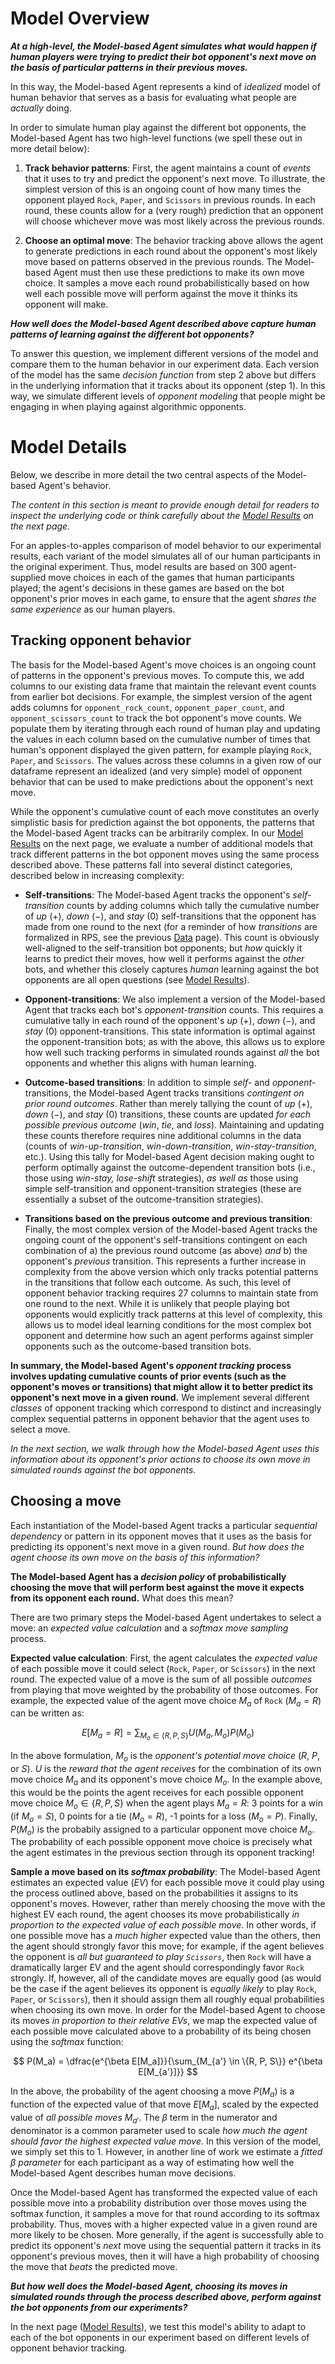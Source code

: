 # Model Overview

***At a high-level, the Model-based Agent simulates what would happen if human players were trying to predict their bot opponent's next move on the basis of particular patterns in their previous moves.***

In this way, the Model-based Agent represents a kind of *idealized* model of human behavior that serves as a basis for evaluating what people are *actually* doing.

In order to simulate human play against the different bot opponents, the Model-based Agent has two high-level functions (we spell these out in more detail below):

1. **Track behavior patterns**: First, the agent maintains a count of *events* that it uses to try and predict the opponent's next move. To illustrate, the simplest version of this is an ongoing count of how many times the opponent played `Rock`, `Paper`, and `Scissors` in previous rounds. In each round, these counts allow for a (very rough) prediction that an opponent will choose whichever move was most likely across the previous rounds.

2. **Choose an optimal move**: The behavior tracking above allows the agent to generate predictions in each round about the opponent's most likely move based on patterns observed in the previous rounds. The Model-based Agent must then use these predictions to make its own move choice. It samples a move each round probabilistically based on how well each possible move will perform against the move it thinks its opponent will make.

***How well does the Model-based Agent described above capture human patterns of learning against the different bot opponents?***

To answer this question, we implement different versions of the model and compare them to the human behavior in our experiment data. Each version of the model has the same *decision function* from step 2 above but differs in the underlying information that it tracks about its opponent (step 1). In this way, we simulate different levels of *opponent modeling* that people might be engaging in when playing against algorithmic opponents.


# Model Details

Below, we describe in more detail the two central aspects of the Model-based Agent's behavior.

*The content in this section is meant to provide enough detail for readers to inspect the underlying code or think carefully about the [Model Results](ModelModel_results.md) on the next page.*

For an apples-to-apples comparison of model behavior to our experimental results, each variant of the model simulates all of our human participants in the original experiment. Thus, model results are based on 300 agent-supplied move choices in each of the games that human participants played; the agent's decisions in these games are based on the bot opponent's prior moves in each game, to ensure that the agent *shares the same experience* as our human players.

## Tracking opponent behavior

The basis for the Model-based Agent's move choices is an ongoing count of patterns in the opponent's previous moves. To compute this, we add columns to our existing data frame that maintain the relevant event counts from earlier bot decisions. For example, the simplest version of the agent adds columns for `opponent_rock_count`, `opponent_paper_count`, and `opponent_scissors_count` to track the bot opponent's move counts. We populate them by iterating through each round of human play and updating the values in each column based on the cumulative number of times that human's opponent displayed the given pattern, for example playing `Rock`, `Paper`, and `Scissors`. The values across these columns in a given row of our dataframe represent an idealized (and very simple) model of opponent behavior that can be used to make predictions about the opponent's next move.

While the opponent's cumulative count of each move constitutes an overly simplistic basis for prediction against the bot opponents, the patterns that the Model-based Agent tracks can be arbitrarily complex. In our [Model Results](ModelModel_results.md) on the next page, we evaluate a number of additional models that track different patterns in the bot opponent moves using the same process described above. These patterns fall into several distinct categories, described below in increasing complexity:

- **Self-transitions**: The Model-based Agent tracks the opponent's *self-transition* counts by adding columns which tally the cumulative number of *up* ($+$), *down* ($-$), and *stay* ($0$) self-transitions that the opponent has made from one round to the next (for a reminder of how *transitions* are formalized in RPS, see the previous [Data](Data.ipynb) page). This count is obviously well-aligned to the self-transition bot opponents; but *how* quickly it learns to predict their moves, how well it performs against the *other* bots, and whether this closely captures *human* learning against the bot opponents are all open questions (see [Model Results](ModelModel_results.md)).

- **Opponent-transitions**: We also implement a version of the Model-based Agent that tracks each bot's *opponent-transition* counts. This requires a cumulative tally in each round of the opponent's *up* ($+$), *down* ($-$), and *stay* ($0$) opponent-transitions. This state information is optimal against the opponent-transition bots; as with the above, this allows us to explore how well such tracking performs in simulated rounds against *all* the bot opponents and whether this aligns with human learning.

- **Outcome-based transitions**: In addition to simple *self-* and *opponent-* transitions, the Model-based Agent tracks transitions *contingent on prior round outcomes*. Rather than merely tallying the count of *up* ($+$), *down* ($-$), and *stay* ($0$) transitions, these counts are updated *for each possible previous outcome* (*win*, *tie*, and *loss*). Maintaining and updating these counts therefore requires nine additional columns in the data (counts of *win-up-transition*, *win-down-transition*, *win-stay-transition*, etc.). Using this tally for Model-based Agent decision making ought to perform optimally against the outcome-dependent transition bots (i.e., those using *win-stay, lose-shift* strategies), *as well as* those using simple self-transition and opponent-transition strategies (these are essentially a subset of the outcome-transition strategies).

- **Transitions based on the previous outcome and previous transition**: Finally, the most complex version of the Model-based Agent tracks the ongoing count of the opponent's self-transitions contingent on each combination of a) the previous round outcome (as above) *and* b) the opponent's *previous* transition. This represents a further increase in complexity from the above version which only tracks potential patterns in the transitions that follow each outcome. As such, this level of opponent behavior tracking requires 27 columns to maintain state from one round to the next. While it is unlikely that people playing bot opponents would explicitly track patterns at this level of complexity, this allows us to model ideal learning conditions for the most complex bot opponent and determine how such an agent performs against simpler opponents such as the outcome-based transition bots.


**In summary, the Model-based Agent's *opponent tracking* process involves updating cumulative counts of prior events (such as the opponent's moves or transitions) that might allow it to better predict its opponent's next move in a given round.** We implement several different *classes* of opponent tracking which correspond to distinct and increasingly complex sequential patterns in opponent behavior that the agent uses to select a move.

*In the next section, we walk through how the Model-based Agent uses this information about its opponent's prior actions to choose its own move in simulated rounds against the bot opponents.*


## Choosing a move

Each instantiation of the Model-based Agent tracks a particular *sequential dependency* or pattern in its opponent moves that it uses as the basis for predicting its opponent's next move in a given round. *But how does the agent choose its own move on the basis of this information?*

**The Model-based Agent has a *decision policy* of probabilistically choosing the move that will perform best against the move it expects from its opponent each round.** What does this mean?

There are two primary steps the Model-based Agent undertakes to select a move: an *expected value calculation* and a *softmax move sampling* process.

**Expected value calculation**: First, the agent calculates the *expected value* of each possible move it could select (`Rock`, `Paper`, or `Scissors`) in the next round. The expected value of a move is the sum of all possible *outcomes* from playing that move weighted by the probability of those outcomes. For example, the expected value of the agent move choice $M_a$ of `Rock` ($M_a = R$) can be written as:

$$
  E[M_a = R] = \sum_{M_o \in \{R, P, S\}} U(M_a, M_o)P(M_o)
$$

In the above formulation, $M_o$ is the *opponent's potential move choice* ($R$, $P$, or $S$). $U$ is the *reward that the agent receives* for the combination of its own move choice $M_a$ and its opponent's move choice $M_o$. In the example above, this would be the points the agent receives for each possible opponent move choice $M_o \in \{R, P, S\}$ when the agent plays $M_a = R$: 3 points for a win (if $M_o=S$), 0 points for a tie ($M_o=R$), -1 points for a loss ($M_o=P$). Finally, $P(M_o)$ is the probabily assigned to a particular opponent move choice $M_o$. The probability of each possible opponent move choice is precisely what the agent estimates in the previous section through its opponent tracking!

**Sample a move based on its *softmax probability***: The Model-based Agent estimates an expected value (*EV*) for each possible move it could play using the process outlined above, based on the probabilities it assigns to its opponent's moves. However, rather than merely choosing the move with the highest EV each round, the agent chooses its move probabilistically *in proportion to the expected value of each possible move*. In other words, if one possible move has a *much higher* expected value than the others, then the agent should strongly favor this move; for example, if the agent believes the opponent is *all but guaranteed to play `Scissors`*, then `Rock` will have a dramatically larger EV and the agent should correspondingly favor `Rock` strongly. If, however, all of the candidate moves are equally good (as would be the case if the agent believes its opponent is *equally likely* to play `Rock`, `Paper`, or `Scissors`), then it should assign them all roughly equal probabilities when choosing its own move. In order for the Model-based Agent to choose its moves *in proportion to their relative EVs*, we map the expected value of each possible move calculated above to a probability of its being chosen using the *softmax* function:

$$
  P(M_a) = \dfrac{e^{\beta E[M_a]}}{\sum_{M_{a'} \in \{R, P, S\}} e^{\beta E[M_{a'}]}}
$$

In the above, the probability of the agent choosing a move $P(M_a)$ is a function of the expected value of that move $E[M_a]$, scaled by the expected value of *all possible moves* $M_{a'}$. The $\beta$ term in the numerator and denominator is a common parameter used to scale *how much the agent should favor the highest expected value move*. In this version of the model, we simply set this to 1. However, in another line of work we estimate a *fitted $\beta$ parameter* for each participant as a way of estimating how well the Model-based Agent describes human move decisions.

Once the Model-based Agent has transformed the expected value of each possible move into a probability distribution over those moves using the softmax function, it samples a move for that round according to its softmax probability. Thus, moves with a higher expected value in a given round are more likely to be chosen. More generally, if the agent is successfully able to predict its opponent's *next* move using the sequential pattern it tracks in its opponent's previous moves, then it will have a high probability of choosing the move that *beats* the predicted move.

***But how well does the Model-based Agent, choosing its moves in simulated rounds through the process described above, perform against the bot opponents from our experiments?***

In the next page ([Model Results](ModelModel_results.md)), we test this model's ability to adapt to each of the bot opponents in our experiment based on different levels of opponent behavior tracking.
